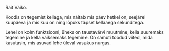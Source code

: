 Rait Väiko.

Koodis on tegemist kellaga, mis näitab mis päev hetkel on,
seejärel kuupäeva ja mis kuu on ning lõpuks täpset kellaaega sekunditega.

Lehel on kolm funktsiooni, üheks on taustavärvi muutmine, kella suuremaks tegemine ja kella väiksemaks tegemine.
On  samuti toodud viited, mida kasutasin, mis asuvad lehe üleval vasakus nurgas.
